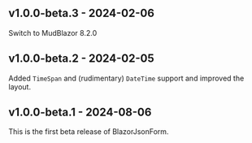 ## v1.0.0-beta.3 - 2024-02-06

Switch to MudBlazor 8.2.0

## v1.0.0-beta.2 - 2024-02-05

Added `TimeSpan` and (rudimentary) `DateTime` support and improved the layout.

## v1.0.0-beta.1 - 2024-08-06

This is the first beta release of BlazorJsonForm.